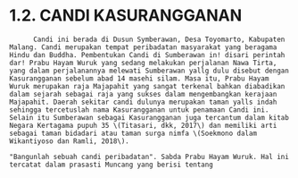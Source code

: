 # 1.2. CANDI KASURANGGANAN

          Candi ini berada di Dusun Symberawan, Desa Toyomarto, Kabupaten Malang. Candi merupakan tempat peribadatan masyarakat yang beragama Hindu dan Buddha. Pembentukan Candi di Sumberawan in! disari perintah dar! Prabu Hayam Wuruk yang sedang melakukan perjalanan Nawa Tirta, yang dalam perjalanannya melewati Sumberawan yallg dulu disebut dengan Kasurangganan sebelum abad 14 masehi silam. Masa itu, Prabu Hayam Wuruk merupakan raja Majapahit yang sangat terkenal bahkan diabadikan dalam sejarah sebagai raja yang sukses dalam mengembangkan kerajaan Majapahit. Daerah sekitar candi dulunya merupakan taman yalls indah sehingga tercetuslah nama Kasurangganan untuk penamaan Candi ini. Selain itu Sumberawan sebagai Kasurangganan juga tercantum dalam kitab Negara Kertagama pupuh 35 \(Titasari, dkk, 2017\) dan memiliki arti sebagai taman bidadari atau taman surga nimfa \(Soekmono dalam Wikantiyoso dan Ramli, 2018\).

`"Bangunlah sebuah candi peribadatan". Sabda Prabu Hayam Wuruk. Hal ini tercatat dalam prasasti Muncang yang berisi tentang`

